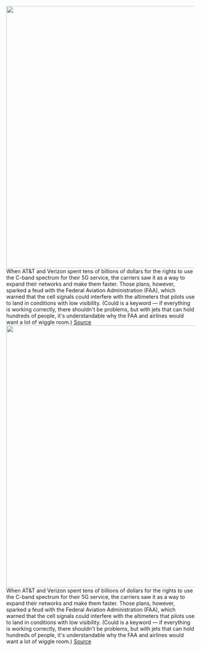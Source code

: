 <img src='https://cdn.vox-cdn.com/thumbor/78XoQIM11yDJijz3FrEEctlB7ls=/0x0:2040x1360/1200x800/filters:focal(857x517:1183x843)/cdn.vox-cdn.com/uploads/chorus_image/image/70409845/acastro_180430_1777_5G_0001.0.0.0.jpg' width='700px' /><br/>
When AT&T and Verizon spent tens of billions of dollars for the rights to use the C-band spectrum for their 5G service, the carriers saw it as a way to expand their networks and make them faster. Those plans, however, sparked a feud with the Federal Aviation Administration (FAA), which warned that the cell signals could interfere with the altimeters that pilots use to land in conditions with low visibility. (Could is a keyword — if everything is working correctly, there shouldn't be problems, but with jets that can hold hundreds of people, it's understandable why the FAA and airlines would want a lot of wiggle room.)
<a href='https://www.theverge.com/2022/1/19/22891634/faa-att-verizon-5g-c-band-rollout-battle-airlines-buffer-zones'> Source <a/><img src='https://cdn.vox-cdn.com/thumbor/78XoQIM11yDJijz3FrEEctlB7ls=/0x0:2040x1360/1200x800/filters:focal(857x517:1183x843)/cdn.vox-cdn.com/uploads/chorus_image/image/70409845/acastro_180430_1777_5G_0001.0.0.0.jpg' width='700px' /><br/>
When AT&T and Verizon spent tens of billions of dollars for the rights to use the C-band spectrum for their 5G service, the carriers saw it as a way to expand their networks and make them faster. Those plans, however, sparked a feud with the Federal Aviation Administration (FAA), which warned that the cell signals could interfere with the altimeters that pilots use to land in conditions with low visibility. (Could is a keyword — if everything is working correctly, there shouldn't be problems, but with jets that can hold hundreds of people, it's understandable why the FAA and airlines would want a lot of wiggle room.)
<a href='https://www.theverge.com/2022/1/19/22891634/faa-att-verizon-5g-c-band-rollout-battle-airlines-buffer-zones'> Source <a/>